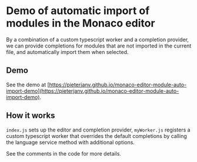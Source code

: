 # Demo of automatic import of modules in the Monaco editor

By a combination of a custom typescript worker and a completion provider,
we can provide completions for modules that are not imported in the current file,
and automatically import them when selected.


## Demo

See the demo at [https://pieterjanv.github.io/monaco-editor-module-auto-import-demo](https://pieterjanv.github.io/monaco-editor-module-auto-import-demo).


## How it works

`index.js` sets up the editor and completion provider, `myWorker.js` registers a custom typescript worker that
overrides the default completions by calling the language service method with additional options.

See the comments in the code for more details.
